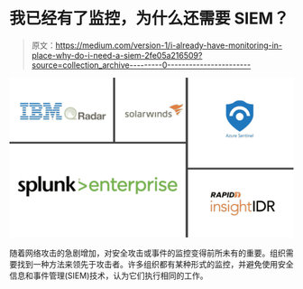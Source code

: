 # 我已经有了监控，为什么还需要 SIEM？

> 原文：<https://medium.com/version-1/i-already-have-monitoring-in-place-why-do-i-need-a-siem-2fe05a216509?source=collection_archive---------0----------------------->

![](img/1610b947adaafec754256aa83fb9b482.png)

随着网络攻击的急剧增加，对安全攻击或事件的监控变得前所未有的重要。组织需要找到一种方法来领先于攻击者。许多组织都有某种形式的监控，并避免使用安全信息和事件管理(SIEM)技术，认为它们执行相同的工作。